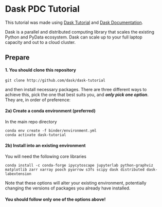 # Dask PDC Tutorial

This tutorial was made using [Dask Tutorial](https://github.com/dask/dask-tutorial) and [Dask Documentation](https://docs.dask.org/en/stable/).

Dask is a parallel and distributed computing library that scales the existing Python and PyData ecosystem. Dask can scale up to your full laptop capacity and out to a cloud cluster.

## Prepare

#### 1. You should clone this repository

    git clone http://github.com/dask/dask-tutorial

and then install necessary packages.
There are three different ways to achieve this, pick the one that best suits you, and ***only pick one option***.
They are, in order of preference:

#### 2a) Create a conda environment (preferred)

In the main repo directory

    conda env create -f binder/environment.yml
    conda activate dask-tutorial

#### 2b) Install into an existing environment

You will need the following core libraries

    conda install -c conda-forge ipycytoscape jupyterlab python-graphviz matplotlib zarr xarray pooch pyarrow s3fs scipy dask distributed dask-labextension

Note that these options will alter your existing environment, potentially changing the versions of packages you already
have installed.

#### You should follow only one of the options above!
